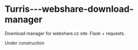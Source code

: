 # Turris---webshare-download-manager
Download manager for webshare.cz site. Flask + requests.

Under construction
